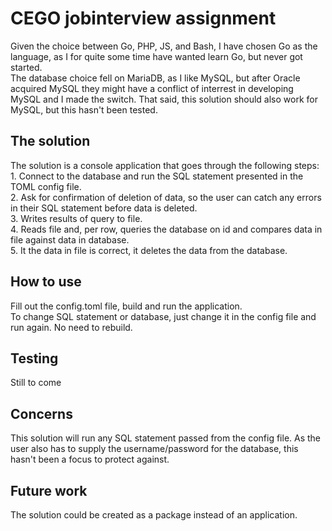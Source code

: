 # CEGO jobinterview assignment
Given the choice between Go, PHP, JS, and Bash, I have chosen Go as the language, as I for quite some time have wanted learn Go, but never got started. <br />
The database choice fell on MariaDB, as I like MySQL, but after Oracle acquired MySQL they might have a conflict of interrest in developing MySQL and I made the switch. That said, this solution should also work for MySQL, but this hasn't been tested. <br />

## The solution
The solution is a console application that goes through the following steps: <br />
	1. Connect to the database and run the SQL statement presented in the TOML config file. <br />
	2. Ask for confirmation of deletion of data, so the user can catch any errors in their SQL statement before data is deleted. <br />
	3. Writes results of query to file. <br />
	4. Reads file and, per row, queries the database on id and compares data in file against data in database. <br />
	5. It the data in file is correct, it deletes the data from the database. <br />

## How to use
Fill out the config.toml file, build and run the application. <br />
To change SQL statement or database, just change it in the config file and run again. No need to rebuild. <br />


## Testing
Still to come

## Concerns
This solution will run any SQL statement passed from the config file. As the user also has to supply the username/password for the database, this hasn't been a focus to protect against. <br />

## Future work
The solution could be created as a package instead of an application. <br />

